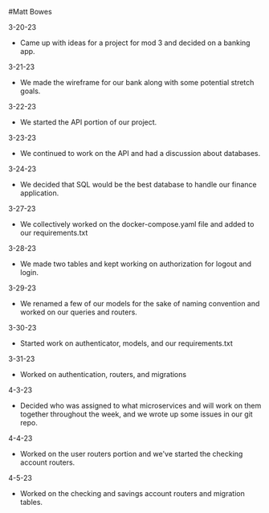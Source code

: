 #Matt Bowes

3-20-23
- Came up with ideas for a project for mod 3 and decided on a banking app.

3-21-23
- We made the wireframe for our bank along with some potential stretch goals.

3-22-23
- We started the API portion of our project.

3-23-23
- We continued to work on the API and had a discussion about databases.

3-24-23
- We decided that SQL would be the best database to handle our finance application.

3-27-23
- We collectively worked on the docker-compose.yaml file and added to our requirements.txt

3-28-23
- We made two tables and kept working on authorization for logout and login.

3-29-23
- We renamed a few of our models for the sake of naming convention and worked on our queries and routers.

3-30-23
- Started work on authenticator, models, and our requirements.txt

3-31-23
- Worked on authentication, routers, and migrations

4-3-23
- Decided who was assigned to what microservices and will work on them together throughout the week, and we wrote up some issues in our git repo.

4-4-23
- Worked on the user routers portion and we've started the checking account routers.

4-5-23
- Worked on the checking and savings account routers and migration tables.
